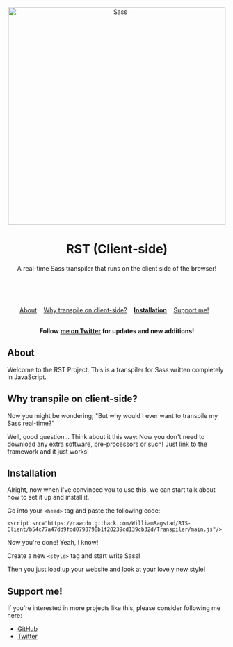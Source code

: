 ﻿﻿﻿﻿﻿<div align="center">	<img width="500" src="https://miro.medium.com/max/1200/1*Fk9lVjzWan0OgYa828emhw.png" alt="Sass">	<h1>RST (Client-side)</h1>	<p>A real-time Sass transpiler that runs on the client side of the browser!</p>	<br>	<br>	<br></div><p align="center">	<a href="#about">About</a>&nbsp;&nbsp;&nbsp;	<a href="#why">Why transpile on client-side?</a>&nbsp;&nbsp;&nbsp;	<a href="#install"><b>Installation</b></a>&nbsp;&nbsp;&nbsp;	<a href="#support">Support me!</a>&nbsp;&nbsp;&nbsp;</p><br><div align="center">	<b>Follow <a href="https://twitter.com/williamragstad">me on Twitter</a> for updates and new additions!</b></div><h2 id="about">About</h2>Welcome to the RST Project.This is a transpiler for Sasswritten completely in JavaScript.<h2 id="why">Why transpile on client-side?</h2>Now you might be wondering; "But why would I ever want to transpile my Sass real-time?"Well, good question… Think about it this way: Now you don't need to download any extra software, pre-processors or such!Just link to the framework and it just works!<h2 id="install">Installation</h2>Alright, now when I've convinced you to use this, we can start talk about how to set it up and install it.Go into your `<head>` tag and paste the following code:```<script src="https://rawcdn.githack.com/WilliamRagstad/RTS-Client/b54c77a47dd9fdd0798798b1f20239cd139cb32d/Transpiler/main.js"/>```Now you're done! Yeah, I know!Create a new `<style>` tag and start write Sass!Then you just load up your website and look at your lovely new style!<h2 id="support">Support me!</h2>If you're interested in moreprojects like this, please considerfollowing me here:- [GitHub](https://github.com/WilliamRagstad)- [Twitter](https://twitter.com/williamragstad)